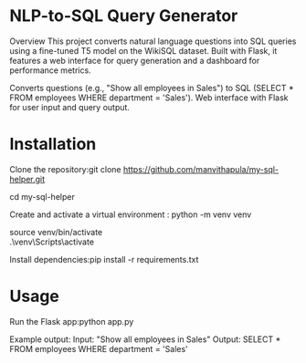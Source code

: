 # NLP-to-SQL Query Generator
Overview
This project converts natural language questions into SQL queries using a fine-tuned T5 model on the WikiSQL dataset. Built with Flask, it features a web interface for query generation and a dashboard for performance metrics. 

Converts questions (e.g., "Show all employees in Sales") to SQL (SELECT * FROM employees WHERE department = 'Sales').
Web interface with Flask for user input and query output.


# Installation

Clone the repository:git clone https://github.com/manvithapula/my-sql-helper.git

cd my-sql-helper

Create and activate a virtual environment : python -m venv venv

source venv/bin/activate  
.\venv\Scripts\activate   


Install dependencies:pip install -r requirements.txt


# Usage

Run the Flask app:python app.py

Example output:
Input: "Show all employees in Sales"
Output: SELECT * FROM employees WHERE department = 'Sales'
